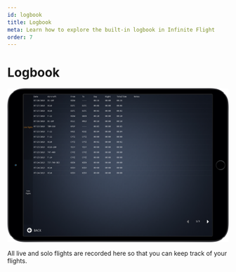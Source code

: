 ```yaml
---
id: logbook
title: Logbook
meta: Learn how to explore the built-in logbook in Infinite Flight
order: 7
---
```


# Logbook



![Logbook Page](_images/manual/frames/logbook.png)

 

All live and solo flights are recorded here so that you can keep track of your flights.